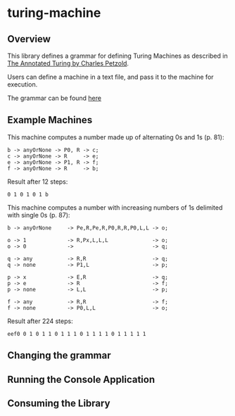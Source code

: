 # turing-machine

## Overview
This library defines a grammar for defining Turing Machines as described in [The Annotated Turing by Charles Petzold](https://www.amazon.co.uk/Annotated-Turing-Through-Historic-Computability/dp/0470229055/).

Users can define a machine in a text file, and pass it to the machine for execution.

The grammar can be found [here](https://github.com/heynineteen/turing-machine/blob/master/src/HeyNineteen.TuringMachine.Grammar/TuringMachine.g4)

## Example Machines
This machine computes a number made up of alternating 0s and 1s (p. 81):
```
b -> anyOrNone -> P0, R -> c;
c -> anyOrNone -> R     -> e;
e -> anyOrNone -> P1, R -> f;
f -> anyOrNone -> R     -> b;
 ```
Result after 12 steps:
```
0 1 0 1 0 1 b
```
This machine computes a number with increasing numbers of 1s delimited with single 0s (p. 87):    
```
b -> anyOrNone     -> Pe,R,Pe,R,P0,R,R,P0,L,L -> o;
 
o -> 1             -> R,Px,L,L,L              -> o;
o -> 0             ->                         -> q;
 
q -> any           -> R,R                     -> q;
q -> none          -> P1,L                    -> p;
 
p -> x             -> E,R                     -> q;
p -> e             -> R                       -> f;
p -> none          -> L,L                     -> p;
 
f -> any           -> R,R                     -> f;
f -> none          -> P0,L,L                  -> o;
```
Result after 224 steps:
```
eef0 0 1 0 1 1 0 1 1 1 0 1 1 1 1 0 1 1 1 1 1
```
## Changing the grammar

## Running the Console Application

## Consuming the Library